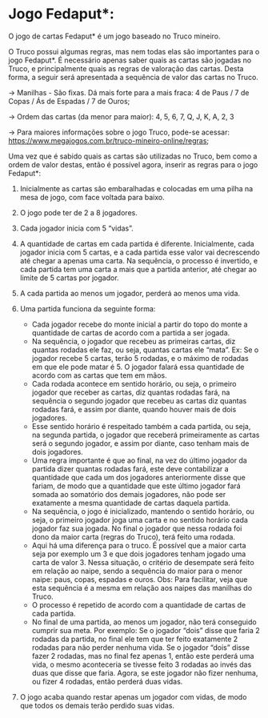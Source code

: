 # Jogo Fedaput*:

O jogo de cartas Fedaput* é um jogo baseado no Truco mineiro.

O Truco possui algumas regras, mas nem todas elas são importantes para o jogo Fedaput*. É necessário apenas saber quais as cartas são jogadas no Truco, e principalmente quais as regras de valoração das cartas. Desta forma, a seguir será apresentada a sequência de valor das cartas no Truco.

-> Manilhas - São fixas. Dá mais forte para a mais fraca: 4 de Paus / 7 de Copas / Ás de Espadas / 7 de Ouros;

-> Ordem das cartas (da menor para maior): 4, 5, 6, 7, Q, J, K, A, 2, 3

-> Para maiores informações sobre o jogo Truco, pode-se acessar: https://www.megajogos.com.br/truco-mineiro-online/regras;

Uma vez que é sabido quais as cartas são utilizadas no Truco, bem como a ordem de valor destas, então é possível agora, inserir as regras para o jogo Fedaput*:

1. Inicialmente as cartas são embaralhadas e colocadas em uma pilha na mesa de jogo, com face voltada para baixo.

2. O jogo pode ter de 2 a 8 jogadores.

3. Cada jogador inicia com 5 “vidas”.

4. A quantidade de cartas em cada partida é diferente. Inicialmente, cada jogador inicia com 5 cartas, e a cada partida esse valor vai decrescendo até chegar a apenas uma carta. Na sequência, o processo é invertido, e cada partida tem uma carta a mais que a partida anterior, até chegar ao limite de 5 cartas por jogador.

5. A cada partida ao menos um jogador, perderá ao menos uma vida.

6. Uma partida funciona da seguinte forma:

    - Cada jogador recebe do monte inicial a partir do topo do monte a quantidade de cartas de acordo com a partida a ser jogada. 
    - Na sequência, o jogador que recebeu as primeiras cartas, diz quantas rodadas ele faz, ou seja, quantas cartas ele “mata”. Ex: Se o jogador recebe 5 cartas, terão 5 rodadas, e o máximo de rodadas em que ele pode matar é 5. O jogador falará essa quantidade de acordo com as cartas que tem em mãos.
    - Cada rodada acontece em sentido horário, ou seja, o primeiro jogador que receber as cartas, diz quantas rodadas fará, na sequência o segundo jogador que recebeu as cartas diz quantas rodadas fará, e assim por diante, quando houver mais de dois jogadores.
     - Esse sentido horário é respeitado também a cada partida, ou seja, na segunda partida, o jogador que receberá primeiramente as cartas será o segundo jogador, e assim por diante, caso tenham mais de dois jogadores.
     - Uma regra importante é que ao final, na vez do último jogador da partida dizer quantas rodadas fará, este deve contabilizar a quantidade que cada um dos jogadores anteriormente disse que fariam, de modo que a quantidade que este último jogador fará somada ao somatório dos demais jogadores, não pode ser exatamente a mesma quantidade de cartas daquela partida.
    - Na sequência, o jogo é inicializado, mantendo o sentido horário, ou seja, o primeiro jogador joga uma carta e no sentido horário cada jogador faz sua jogada. No final o jogador que nessa rodada foi dono da maior carta (regras do Truco), terá feito uma rodada.
    - Aqui há uma diferença para o truco. É possível que a maior carta seja por exemplo um 3 e que dois jogadores tenham jogado uma carta de valor 3. Nessa situação, o critério de desempate será feito em relação ao naipe, sendo a sequência do maior para o menor naipe: paus, copas, espadas e ouros. Obs: Para facilitar, veja que esta sequência é a mesma em relação aos naipes das manilhas do Truco.
    - O processo é repetido de acordo com a quantidade de cartas de cada partida.
    - No final de uma partida, ao menos um jogador, não terá conseguido cumprir sua meta. Por exemplo: Se o jogador “dois” disse que faria 2 rodadas da partida, no final ele tem que ter feito exatamente 2 rodadas para não perder nenhuma vida. Se o jogador “dois” disse fazer 2 rodadas, mas no final fez apenas 1, então este perderá uma vida, o mesmo aconteceria se tivesse feito 3 rodadas ao invés das duas que disse que faria. Agora, se este jogador não fizer nenhuma, ou fizer 4 rodadas, então perderá duas vidas.
7. O jogo acaba quando restar apenas um jogador com vidas, de modo que todos os demais terão perdido suas vidas.
